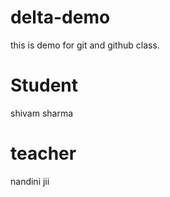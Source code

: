 # delta-demo
this is demo for git and github class.

# Student
shivam sharma 

# teacher
nandini jii 